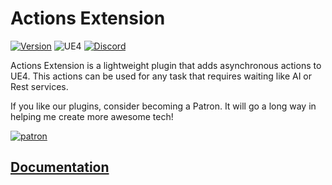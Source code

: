 # Actions Extension
[![Version](https://img.shields.io/github/v/release/piperift/ActionsExtension?label=version)](https://github.com/PipeRift/ActionsExtension/releases)
![UE4](https://img.shields.io/badge/UE4-4.22%2B-orange)
[![Discord](https://img.shields.io/discord/288221302089711616?color=%237289da&label=discord)](https://discord.gg/nnsdr22)

Actions Extension is a lightweight plugin that adds asynchronous actions to UE4. This actions can be used for any task that requires waiting like AI or Rest services.

If you like our plugins, consider becoming a Patron. It will go a long way in helping me create more awesome tech!

[![patron](Docs/usage/img/patron_small.png)](https://www.patreon.com/bePatron?u=16503983)

## [Documentation](https://piperift.com/ActionsExtension)

